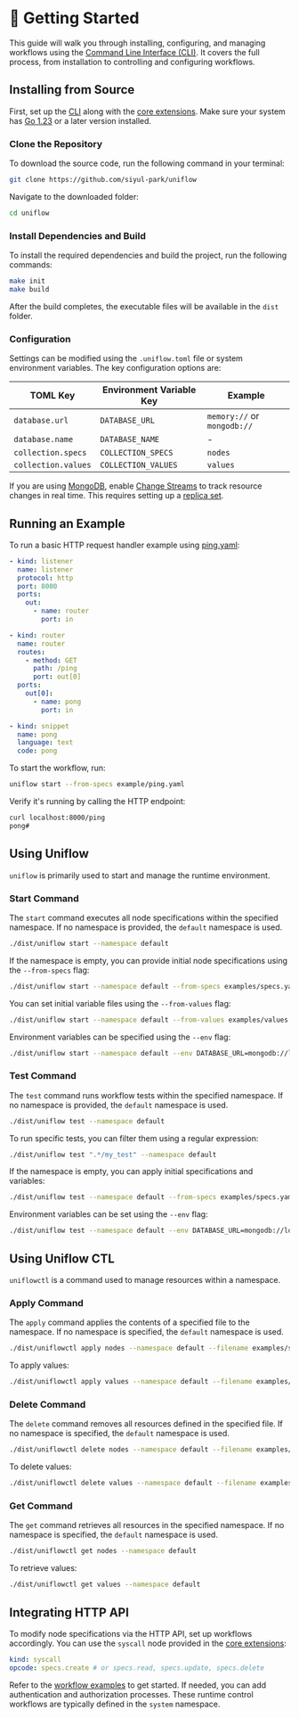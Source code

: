 # 🚀 Getting Started

This guide will walk you through installing, configuring, and managing workflows using the [Command Line Interface (CLI)](../cmd/README.md). It covers the full process, from installation to controlling and configuring workflows.

## Installing from Source

First, set up the [CLI](../cmd/README.md) along with the [core extensions](../ext/README.md). Make sure your system has [Go 1.23](https://go.dev/doc/install) or a later version installed.

### Clone the Repository

To download the source code, run the following command in your terminal:

```sh
git clone https://github.com/siyul-park/uniflow
```

Navigate to the downloaded folder:

```sh
cd uniflow
```

### Install Dependencies and Build

To install the required dependencies and build the project, run the following commands:

```sh
make init
make build
```

After the build completes, the executable files will be available in the `dist` folder.

### Configuration

Settings can be modified using the `.uniflow.toml` file or system environment variables. The key configuration options are:

| TOML Key            | Environment Variable Key | Example                     |
|---------------------|--------------------------|-----------------------------|
| `database.url`      | `DATABASE_URL`           | `memory://` or `mongodb://` |
| `database.name`     | `DATABASE_NAME`          | -                           |
| `collection.specs`  | `COLLECTION_SPECS`       | `nodes`                     |
| `collection.values` | `COLLECTION_VALUES`      | `values`                    |

If you are using [MongoDB](https://www.mongodb.com/), enable [Change Streams](https://www.mongodb.com/docs/manual/changeStreams/) to track resource changes in real time. This requires setting up a [replica set](https://www.mongodb.com/docs/manual/replication/).

## Running an Example

To run a basic HTTP request handler example using [ping.yaml](./examples/ping.yaml):

```yaml
- kind: listener
  name: listener
  protocol: http
  port: 8000
  ports:
    out:
      - name: router
        port: in

- kind: router
  name: router
  routes:
    - method: GET
      path: /ping
      port: out[0]
  ports:
    out[0]:
      - name: pong
        port: in

- kind: snippet
  name: pong
  language: text
  code: pong
```

To start the workflow, run:

```sh
uniflow start --from-specs example/ping.yaml
```

Verify it's running by calling the HTTP endpoint:

```sh
curl localhost:8000/ping
pong#
```

## Using Uniflow

`uniflow` is primarily used to start and manage the runtime environment.

### Start Command

The `start` command executes all node specifications within the specified namespace. If no namespace is provided, the
`default` namespace is used.

```sh
./dist/uniflow start --namespace default
```

If the namespace is empty, you can provide initial node specifications using the `--from-specs` flag:

```sh
./dist/uniflow start --namespace default --from-specs examples/specs.yaml
```

You can set initial variable files using the `--from-values` flag:

```sh
./dist/uniflow start --namespace default --from-values examples/values.yaml
```

Environment variables can be specified using the `--env` flag:

```sh
./dist/uniflow start --namespace default --env DATABASE_URL=mongodb://localhost:27017 --env DATABASE_NAME=mydb
```

### Test Command

The `test` command runs workflow tests within the specified namespace. If no namespace is provided, the `default`
namespace is used.

```sh
./dist/uniflow test --namespace default
```

To run specific tests, you can filter them using a regular expression:

```sh
./dist/uniflow test ".*/my_test" --namespace default
```

If the namespace is empty, you can apply initial specifications and variables:

```sh
./dist/uniflow test --namespace default --from-specs examples/specs.yaml --from-values examples/values.yaml
```

Environment variables can be set using the `--env` flag:

```sh
./dist/uniflow test --namespace default --env DATABASE_URL=mongodb://localhost:27017 --env DATABASE_NAME=mydb
```

## Using Uniflow CTL

`uniflowctl` is a command used to manage resources within a namespace.

### Apply Command

The `apply` command applies the contents of a specified file to the namespace. If no namespace is specified, the `default` namespace is used.

```sh
./dist/uniflowctl apply nodes --namespace default --filename examples/specs.yaml
```

To apply values:

```sh
./dist/uniflowctl apply values --namespace default --filename examples/values.yaml
```

### Delete Command

The `delete` command removes all resources defined in the specified file. If no namespace is specified, the `default` namespace is used.

```sh
./dist/uniflowctl delete nodes --namespace default --filename examples/specs.yaml
```

To delete values:

```sh
./dist/uniflowctl delete values --namespace default --filename examples/values.yaml
```


### Get Command

The `get` command retrieves all resources in the specified namespace. If no namespace is specified, the `default` namespace is used.

```sh
./dist/uniflowctl get nodes --namespace default
```

To retrieve values:

```sh
./dist/uniflowctl get values --namespace default
```


## Integrating HTTP API

To modify node specifications via the HTTP API, set up workflows accordingly. You can use the `syscall` node provided in
the [core extensions](../ext/README.md):

```yaml
kind: syscall
opcode: specs.create # or specs.read, specs.update, specs.delete
```

Refer to the [workflow examples](../examples/system.yaml) to get started. If needed, you can add authentication and authorization processes. These runtime control workflows are typically defined in the `system` namespace.
